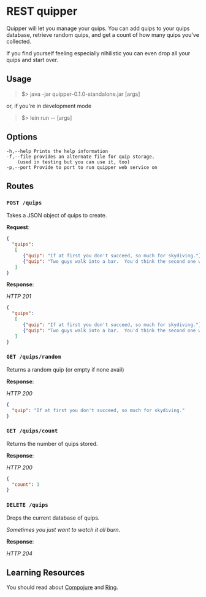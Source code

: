 # REST quipper

Quipper will let you manage your quips. You can add quips to your quips database, retrieve random quips, and get a count of how many quips you've collected. 

If you find yourself feeling especially nihilistic you can even drop all your quips and start over.

## Usage

>    $> java -jar quipper-0.1.0-standalone.jar [args]

or, if you're in development mode

>    $> lein run -- [args]

## Options

    -h,--help Prints the help information
    -f,--file provides an alternate file for quip storage.
        (used in testing but you can use it, too)
	-p,--port Provide to port to run quipper web service on

## Routes

### `POST /quips`

Takes a JSON object of quips to create.

**Request**:

```json
{
  "quips":
   [
      {"quip": "If at first you don't succeed, so much for skydiving."},
      {"quip": "Two guys walk into a bar.  You'd think the second one would have ducked!"}
   ]
}
```

**Response**:

*HTTP 201*
```json
{
  "quips":
   [
      {"quip": "If at first you don't succeed, so much for skydiving."},
      {"quip": "Two guys walk into a bar.  You'd think the second one would have ducked!"}
   ]
}
```


### `GET /quips/random`

Returns a random quip (or empty if none avail)

**Response**:

*HTTP 200*
```json
{
  "quip": "If at first you don't succeed, so much for skydiving."
}
```

### `GET /quips/count`

Returns the number of quips stored.

**Response**:

*HTTP 200*
```json
{
  "count": 3
}
```

### `DELETE /quips`

Drops the current database of quips.

*Sometimes you just want to watch it all burn.*

**Response**:

*HTTP 204*


## Learning Resources

You should read about [Compojure](https://github.com/weavejester/compojure/wiki) and [Ring](https://github.com/ring-clojure/ring/wiki).